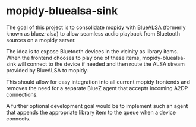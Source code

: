 # mopidy-bluealsa-sink

The goal of this project is to consolidate [mopidy](https://www.mopidy.com/)
with [BlueALSA](https://github.com/Arkq/bluez-alsa)
(formerly known as bluez-alsa) to allow seamless audio playback from Bluetooth
sources on a mopidy server.

The idea is to expose Bluetooth devices in the vicinity as library items. When
the frontend chooses to play one of these items, mopidy-bluealsa-sink will
connect to the device if needed and then route the ALSA stream provided by
BlueALSA to mopidy.

This should allow for easy integration into all current mopidy frontends and
removes the need for a separate BlueZ agent that accepts incoming A2DP
connections.

A further optional development goal would be to implement such an agent that
appends the appropriate library item to the queue when a device connects.
